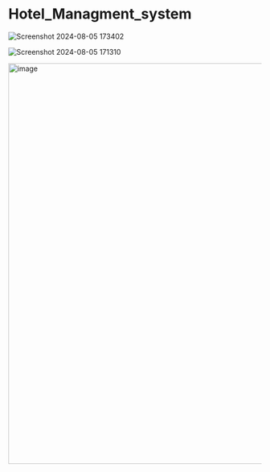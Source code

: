 # Hotel_Managment_system


![Screenshot 2024-08-05 173402](https://github.com/user-attachments/assets/6a4c1f14-9474-43f7-9332-fb706d0ac307)


![Screenshot 2024-08-05 171310](https://github.com/user-attachments/assets/769b7e57-9ea8-426e-9772-12e2d85f3711)


<img width="796" alt="image" src="https://github.com/user-attachments/assets/b52a44a3-4543-4eff-b7a5-4124175007ba">
